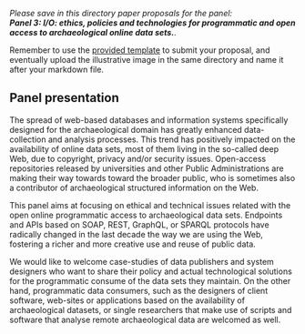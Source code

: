 *Please save in this directory paper proposals for the panel:  
**Panel 3: I/O: ethics, policies and technologies for programmatic and open access to archaeological online data sets.**.*

Remember to use the [provided template](https://github.com/archeofoss/archeofoss2022/blob/main/paper-proposal-template.md) to submit your proposal, 
and eventually upload the illustrative image in the same directory and name it after your markdown file.


## Panel presentation

The spread of web-based databases and information systems specifically designed for the archaeological domain has greatly enhanced data-collection and analysis processes. This trend has positively impacted on the availability of online data sets, most of them living in the so-called deep Web, due to copyright, privacy and/or security issues. Open-access repositories released by universities and other Public Administrations are making their way towards toward the broader public, who is sometimes also a contributor of archaeological structured information on the Web.

This panel aims at focusing on ethical and technical issues related with the open online programmatic access to archaeological data sets. Endpoints and APIs based on SOAP, REST, GraphQL, or SPARQL protocols have radically changed in the last decade the way we are using the Web, fostering a richer and more creative use and reuse of public data. 

We would like to welcome case-studies of data publishers and system designers who want to share their policy and actual technological solutions for the programmatic consume of the data sets they maintain. On the other hand, programmatic data consumers, such as the designers of client software, web-sites or applications based on the availability of archaeological datasets, or single researchers that make use of scripts and software that analyse remote archaeological data are welcomed as well.
